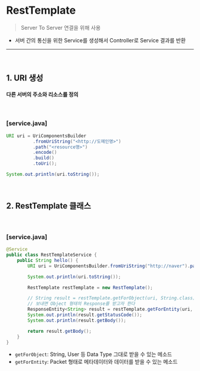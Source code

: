 # RestTemplate 
> Server To Server 연결을 위해 사용
* 서버 간의 통신을 위한 Service를 생성해서 Controller로 Service 결과를 반환

<hr>
<br>

## 1. URI 생성

#### 다른 서버의 주소와 리소스를 정의

<br>

### [service.java]

```java
URI uri = UriComponentsBuilder
          .fromUriString("<http://도메인명>")
          .path("<resource명>")
          .encode()
          .build()
          .toUri();

System.out.println(uri.toString());

```

<br>

## 2. RestTemplate 클래스

#### 

<br>

### [service.java]

```java
@Service
public class RestTemplateService {
    public String hello() {
        URI uri = UriComponentsBuilder.fromUriString("http://naver").path("/api/ser").encode().build().toUri();

        System.out.println(uri.toString());

        RestTemplate restTemplate = new RestTemplate();

        // String result = restTemplate.getForObject(uri, String.class); // GET 방식으로 요청을
        // 보내면 Object 형태의 Response를 받고자 한다
        ResponseEntity<String> result = restTemplate.getForEntity(uri, String.class);
        System.out.println(result.getStatusCode());
        System.out.println(result.getBody());

        return result.getBody();
    }
}
```
* ```getForObject```: String, User 등 Data Type 그대로 받을 수 있는 메소드
* ```getForEntity```: Packet 형태로 메타데이터와 데이터를 받을 수 있는 메소드

